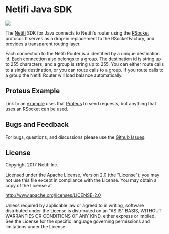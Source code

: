 # Netifi Java SDK

<a href='https://travis-ci.org/netifi/netifi-sdk-java'><img src='https://travis-ci.org/netifi/netifi-sdk-java.svg?branch=master'></a>

The [Netifi](http://www.getnetifi.com/) SDK for Java connects to Netifi's router using the [RSocket](http://rsocket.io/) protocol. It serves as a drop-in replacement to the RSocketFactory, and provides a transparent routing layer.

Each connection to the Netifi Router is a identified by a unique destination id. Each connection also belongs to a group. The destination id is string up to 255 characters, and a group is string up to 255. You can either
route calls to a single destination, or you can route calls to a group. If you route calls to a group the Netifi Router will load balance automatically.

## Proteus Example
Link to an [example](https://github.com/netifi/netifi-sdk-java-examples) uses that [Proteus](https://github.com/netifi/proteus-java) to send requests, but anything that uses an RSocket can be used.

## Bugs and Feedback

For bugs, questions, and discussions please use the [Github Issues](https://github.com/netifi/netifi-sdk-java/issues).

## License
Copyright 2017 Netifi Inc.

Licensed under the Apache License, Version 2.0 (the "License"); you may not use this file except in compliance with the License. You may obtain a copy of the License at

http://www.apache.org/licenses/LICENSE-2.0

Unless required by applicable law or agreed to in writing, software distributed under the License is distributed on an "AS IS" BASIS, WITHOUT WARRANTIES OR CONDITIONS OF ANY KIND, either express or implied. See the License for the specific language governing permissions and limitations under the License.
